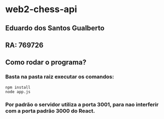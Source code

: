 # web2-chess-api
## Eduardo dos Santos Gualberto
## RA: 769726

## Como rodar o programa?
### Basta na pasta raiz executar os comandos:
```
npm install
node app.js
```

### Por padrão o servidor utiliza a porta 3001, para nao interferir com a porta padrão 3000 do React.

